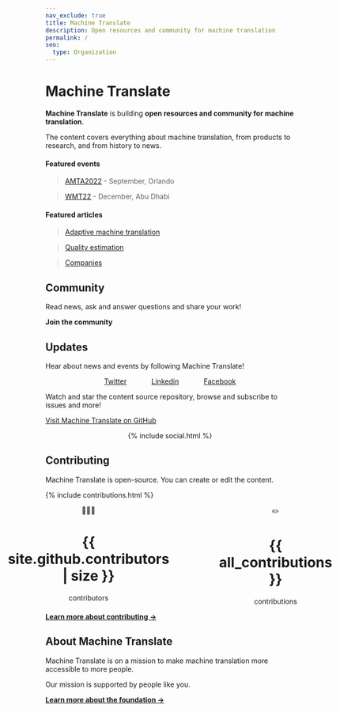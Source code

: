 ```yaml
---
nav_exclude: true
title: Machine Translate
description: Open resources and community for machine translation
permalink: /
seo:
  type: Organization
---
```


# Machine Translate

**Machine Translate** is building **open resources and community for machine translation**.

The content covers everything about machine translation, from products to research, and from history to news.


#### Featured events

> [AMTA2022](/amta2022) - September, Orlando

> [WMT22](/wmt22) - December, Abu Dhabi

#### Featured articles

> [Adaptive machine translation](/customisation/adaptive.md)

> [Quality estimation](/quality/quality-estimation.md)  

> [Companies](/industry/companies.md)

## Community

Read news, ask and answer questions and share your work!

<a data-tf-slider="ndac7OIs" data-tf-width="550" data-tf-iframe-props="title=Machine Translate | Open resources and community for machine translation" data-tf-medium="snippet" style="cursor:pointer; font-weight: bolder">
   Join the community
</a>
<script src="//embed.typeform.com/next/embed.js"></script>


## Updates

Hear about news and events by following Machine Translate!

<div style="display: flex; justify-content: center; gap: 10%;">
  <div>
    <a href="https://twitter.com/machtranslate">Twitter</a>
  </div>
  <div>
    <a href="https://linkedin.com/company/machinetranslate">Linkedin</a>
  </div>
  <div>
    <a href="https://facebook.com/machinetranslate">Facebook</a>
  </div>
</div>

Watch and star the content source repository, browse and subscribe to issues and more!

[Visit Machine Translate on GitHub](https://github.com/machinetranslate)

<center>
  {% include social.html %}
</center>


## Contributing

Machine Translate is open-source.
You can create or edit the content.

{% include contributions.html %}

<div style="display: flex; justify-content: center; gap: 20%;">
  <div>
    <center>
      👩🏻‍💻
      <h1>{{ site.github.contributors | size }}</h1>
      contributors
    </center>
  </div>
  <div>
    <center>
      ✏️
      <h1>{{ all_contributions }}</h1>
      contributions
    </center>
  </div>
</div>

[**Learn more about contributing →**](/contributing/contributing.md)


## About Machine Translate

Machine Translate is on a mission to make machine translation more accessible to more people.

Our mission is supported by people like you.

[**Learn more about the foundation →**](/about.md)
